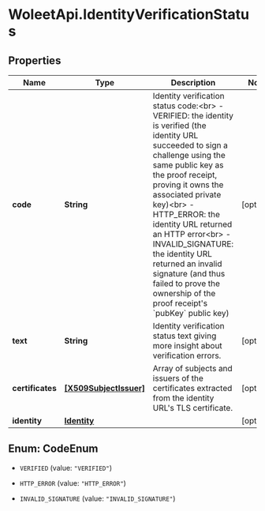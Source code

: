 # WoleetApi.IdentityVerificationStatus

## Properties
Name | Type | Description | Notes
------------ | ------------- | ------------- | -------------
**code** | **String** | Identity verification status code:&lt;br&gt; - VERIFIED: the identity is verified (the identity URL succeeded to sign a challenge using the same public key as the proof receipt, proving it owns the associated private key)&lt;br&gt; - HTTP_ERROR: the identity URL returned an HTTP error&lt;br&gt; - INVALID_SIGNATURE: the identity URL returned an invalid signature (and thus failed to prove the ownership of the proof receipt&#39;s &#x60;pubKey&#x60; public key)  | [optional] 
**text** | **String** | Identity verification status text giving more insight about verification errors. | [optional] 
**certificates** | [**[X509SubjectIssuer]**](X509SubjectIssuer.md) | Array of subjects and issuers of the certificates extracted from the identity URL&#39;s TLS certificate. | [optional] 
**identity** | [**Identity**](Identity.md) |  | [optional] 


<a name="CodeEnum"></a>
## Enum: CodeEnum


* `VERIFIED` (value: `"VERIFIED"`)

* `HTTP_ERROR` (value: `"HTTP_ERROR"`)

* `INVALID_SIGNATURE` (value: `"INVALID_SIGNATURE"`)




